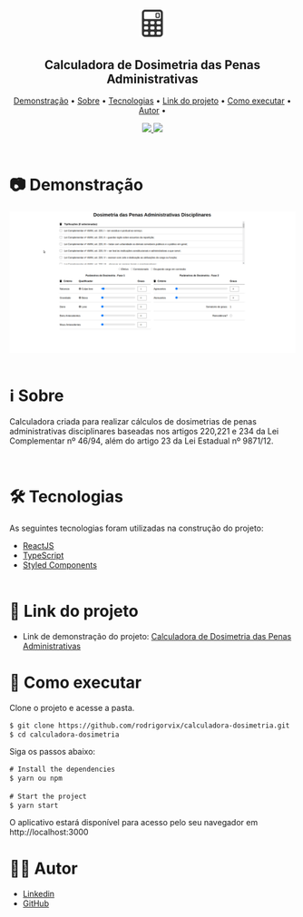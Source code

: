 <h1 align="center">
    <img src="./src/assets/calculator-icon.png" alt="Ícone de Calculadora"/>
</h1>

<h2 align="center"> 
	  Calculadora de Dosimetria das Penas Administrativas
</h2>

<p align="center">
 <a href="#📷-demonstração">Demonstração</a> •
 <a href="#ℹ️-sobre">Sobre</a> • 
 <a href="#🛠-tecnologias">Tecnologias</a> • 
 <a href="#🔗-link-do-projeto">Link do projeto</a> • 
 <a href="#🚀-como-executar">Como executar</a> •
 <a href="#👨‍💻-autor">Autor</a> • 
 
</p>

<p align="center">
  <a href="https://www.linkedin.com/in/rodrigovitoriense/">
<img src="https://img.shields.io/static/v1?label=DEVELOPER&message=RODRIGOVITORIENSE&color=7159c1&style=for-the-badge&logo="/>
</a>
<img src="https://img.shields.io/static/v1?label=LICENSE&message=MIT&color=7159c1&style=for-the-badge&logo="/>
</p><br>

# 📷 Demonstração

<img src="./src/assets/preview.gif" style="margin:auto; display:flex; justify-content:center;" alt="Demonstração da aplicação.">


<br>

# ℹ️ Sobre

<p>
Calculadora criada para realizar cálculos de dosimetrias de penas administrativas disciplinares baseadas nos artigos 220,221 e 234 da Lei Complementar nº 46/94, além do artigo 23 da Lei Estadual nº 9871/12.
</p>
  <br>

# 🛠 Tecnologias

As seguintes tecnologias foram utilizadas na construção do projeto:

- [ReactJS](https://reactjs.org/)
- [TypeScript](https://www.typescriptlang.org/)
- [Styled Components](https://styled-components.com/)
  <br><br>

# 🔗 Link do projeto

- Link de demonstração do projeto: [Calculadora de Dosimetria das Penas Administrativas](https://calculadora-dosimetria.vercel.app/)
  <br>

# 🚀 Como executar

Clone o projeto e acesse a pasta.

```
$ git clone https://github.com/rodrigorvix/calculadora-dosimetria.git
$ cd calculadora-dosimetria
```

Siga os passos abaixo:

```
# Install the dependencies
$ yarn ou npm

# Start the project
$ yarn start
```

O aplicativo estará disponível para acesso pelo seu navegador em http://localhost:3000
 <br>

  
# 👨‍💻 Autor

- [Linkedin](https://www.linkedin.com/in/rodrigovitoriense/)
- [GitHub](https://github.com/rodrigorvix)
  <br>


